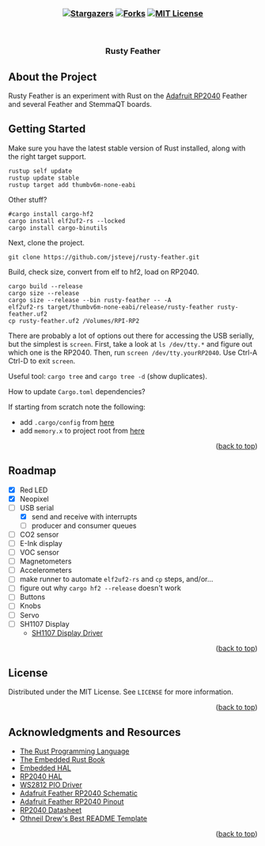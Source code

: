 <div id="top"></div>

<!-- Project Shields -->

<h3 align="center">

[![Stargazers][stars-shield]][stars-url]
[![Forks][forks-shield]][forks-url]
[![MIT License][license-shield]][license-url]

</h3>

<!-- PROJECT LOGO -->

<br />
<div align="center">
<!--
  <a href="https://github.com/github_username/repo_name">
    <img src="images/logo.png" alt="Logo" width="80" height="80">
  </a>
-->
  <h3 align="center">Rusty Feather</h3>
<!--
  <p align="center">
    project_description
    <br />
    <a href="https://github.com/github_username/repo_name"><strong>Explore the docs »</strong></a>
    <br />
    <br />
    <a href="https://github.com/github_username/repo_name">View Demo</a>
    ·
    <a href="https://github.com/github_username/repo_name/issues">Report Bug</a>
    ·
    <a href="https://github.com/github_username/repo_name/issues">Request Feature</a>
  </p>
-->
</div>

## About the Project

Rusty Feather is an experiment with Rust on the [Adafruit RP2040](https://www.adafruit.com/product/4884) Feather and several Feather and StemmaQT boards.

## Getting Started

Make sure you have the latest stable version of Rust installed, along with the right target support.

```
rustup self update
rustup update stable
rustup target add thumbv6m-none-eabi
```

Other stuff?

```
#cargo install cargo-hf2
cargo install elf2uf2-rs --locked
cargo install cargo-binutils
```

Next, clone the project.

```
git clone https://github.com/jstevej/rusty-feather.git
```

Build, check size, convert from elf to hf2, load on RP2040.

```
cargo build --release
cargo size --release
cargo size --release --bin rusty-feather -- -A
elf2uf2-rs target/thumbv6m-none-eabi/release/rusty-feather rusty-feather.uf2
cp rusty-feather.uf2 /Volumes/RPI-RP2
```

There are probably a lot of options out there for accessing the USB serially, but the simplest is `screen`. First, take a look at `ls /dev/tty.*` and figure out which one is the RP2040. Then, run `screen /dev/tty.yourRP2040`. Use Ctrl-A Ctrl-D to exit `screen`.

Useful tool: `cargo tree` and `cargo tree -d` (show duplicates).

How to update `Cargo.toml` dependencies?

If starting from scratch note the following:

* add `.cargo/config` from [here](https://github.com/rp-rs/rp-hal/blob/main/.cargo/config)
* add `memory.x` to project root from [here](https://github.com/rp-rs/rp-hal/blob/main/memory.x)

<p align="right">(<a href="#top">back to top</a>)</p>

## Roadmap

  - [x] Red LED
  - [x] Neopixel
  - [ ] USB serial
    - [x] send and receive with interrupts
    - [ ] producer and consumer queues
  - [ ] CO2 sensor
  - [ ] E-Ink display
  - [ ] VOC sensor
  - [ ] Magnetometers
  - [ ] Accelerometers
  - [ ] make runner to automate `elf2uf2-rs` and `cp` steps, and/or...
  - [ ] figure out why `cargo hf2 --release` doesn't work
  - [ ] Buttons
  - [ ] Knobs
  - [ ] Servo
  - [ ] SH1107 Display
    - [SH1107 Display Driver](https://github.com/aaron-hardin/sh1107)

<p align="right">(<a href="#top">back to top</a>)</p>

<!--
## Contributing

Contributions are what make the open source community such an amazing place to learn, inspire, and create. Any contributions you make are **greatly appreciated**.

If you have a suggestion that would make this better, please fork the repo and create a pull request. You can also simply open an issue with the tag "enhancement".
Don't forget to give the project a star! Thanks again!

1. Fork the Project
2. Create your Feature Branch (`git checkout -b feature/AmazingFeature`)
3. Commit your Changes (`git commit -m 'Add some AmazingFeature'`)
4. Push to the Branch (`git push origin feature/AmazingFeature`)
5. Open a Pull Request

<p align="right">(<a href="#top">back to top</a>)</p>
-->

## License

Distributed under the MIT License. See `LICENSE` for more information.

<p align="right">(<a href="#top">back to top</a>)</p>

<!--
## Contact

Your Name - [@twitter_handle](https://twitter.com/twitter_handle) - email@email_client.com

Project Link: [https://github.com/github_username/repo_name](https://github.com/github_username/repo_name)

<p align="right">(<a href="#top">back to top</a>)</p>
-->


## Acknowledgments and Resources

* [The Rust Programming Language](https://doc.rust-lang.org/book/)
* [The Embedded Rust Book](https://docs.rust-embedded.org/book/)
* [Embedded HAL](https://docs.rs/embedded-hal/latest/embedded_hal/)
* [RP2040 HAL](https://github.com/rp-rs/rp-hal)
* [WS2812 PIO Driver](https://github.com/ithinuel/ws2812-pio-rs)
* [Adafruit Feather RP2040 Schematic](https://learn.adafruit.com/assets/100337)
* [Adafruit Feather RP2040 Pinout](https://learn.adafruit.com/assets/105204)
* [RP2040 Datasheet](https://datasheets.raspberrypi.com/rp2040/rp2040-datasheet.pdf)
* [Othneil Drew's Best README Template](https://github.com/othneildrew/Best-README-Template)

<p align="right">(<a href="#top">back to top</a>)</p>

<!-- MARKDOWN LINKS & IMAGES -->

[stars-shield]: https://img.shields.io/github/stars/jstevej/rusty-feather?style=for-the-badge
[stars-url]: https://github.com/jstevej/rusty-feather/stargazers
[forks-shield]: https://img.shields.io/github/forks/jstevej/rusty-feather?style=for-the-badge
[forks-url]: https://github.com/jstevej/rusty-feather/network/members
[license-shield]: https://img.shields.io/github/license/jstevej/rusty-feather?style=for-the-badge
[license-url]: https://github.com/jstevej/rusty-feather/blob/main/LICENSE.txt
[product-screenshot]: images/screenshot.png
